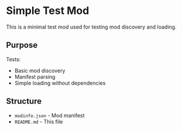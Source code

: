 # Simple Test Mod

This is a minimal test mod used for testing mod discovery and loading.

## Purpose

Tests:
- Basic mod discovery
- Manifest parsing
- Simple loading without dependencies

## Structure

- `modinfo.json` - Mod manifest
- `README.md` - This file
